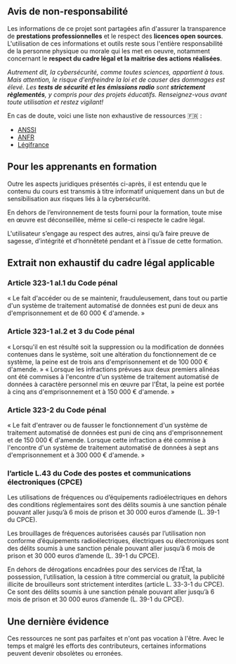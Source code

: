 ## Avis de non-responsabilité

Les informations de ce projet sont partagées afin d'assurer la transparence de **prestations professionnelles** et le respect des **licences open sources**. L'utilisation de ces informations et outils reste sous l'entière responsabilité de la personne physique ou morale qui les met en oeuvre, notamment concernant le **respect du cadre légal et la maitrise des actions réalisées**.

*Autrement dit, la cybersécurité, comme toutes sciences, appartient à tous. Mais attention, le risque d'enfreindre la loi et de causer des dommages est élevé. Les **tests de sécurité et les émissions radio** sont **strictement règlementés**, y compris pour des projets éducatifs. Renseignez-vous avant toute utilisation et restez vigilant!*

En cas de doute, voici une liste non exhaustive de ressources 🇫🇷 :

* [ANSSI](https://cyber.gouv.fr/)
* [ANFR](https://www.anfr.fr/accueil)
* [Légifrance](https://www.legifrance.gouv.fr/)

## Pour les apprenants en formation

Outre les aspects juridiques présentés ci-après, il est entendu que le contenu du cours est transmis à titre informatif uniquement dans un but de sensibilisation aux risques liés à la cybersécurité. 

En dehors de l’environnement de tests fourni pour la formation, toute mise en œuvre est déconseillée, même si celle-ci respecte le cadre légal. 

L'utilisateur s’engage au respect des autres, ainsi qu’à faire preuve de sagesse, d’intégrité et d’honnêteté pendant et à l’issue de cette formation.

## Extrait non exhaustif du cadre légal applicable

### Article 323-1 al.1 du Code pénal

« Le fait d'accéder ou de se maintenir, frauduleusement, dans tout ou partie d'un système de traitement automatisé de données est puni de deux ans d'emprisonnement et de 60 000 € d'amende. » 

### Article 323-1 al.2 et 3 du Code pénal

« Lorsqu'il en est résulté soit la suppression ou la modification de données contenues dans le système, soit une altération du fonctionnement de ce système, la peine est de trois ans d'emprisonnement et de 100 000 € d'amende. » 
« Lorsque les infractions prévues aux deux premiers alinéas ont été commises à l'encontre d'un système de traitement automatisé de données à caractère personnel mis en œuvre par l'État, la peine est portée à cinq ans d'emprisonnement et à 150 000 € d'amende. »

### Article 323-2 du Code pénal 

« Le fait d'entraver ou de fausser le fonctionnement d'un système de traitement automatisé de données est puni de cinq ans d'emprisonnement et de 150 000 € d'amende. Lorsque cette infraction a été commise à l'encontre d'un système de traitement automatisé de données à sept ans d'emprisonnement et à 300 000 € d'amende. »

### l’article L.43 du Code des postes et communications électroniques (CPCE)

Les utilisations de fréquences ou d’équipements radioélectriques en dehors des conditions réglementaires sont des délits soumis à une sanction pénale pouvant aller jusqu’à 6 mois de prison et 30 000 euros d’amende (L. 39-1 du CPCE).

Les brouillages de fréquences autorisées causés par l’utilisation non conforme d’équipements radioélectriques, électriques ou électroniques sont des délits soumis à une sanction pénale pouvant aller jusqu’à 6 mois de prison et 30 000 euros d’amende (L. 39-1 du CPCE).

En dehors de dérogations encadrées pour des services de l’État, la possession, l’utilisation, la cession à titre commercial ou gratuit, la publicité illicite de brouilleurs sont strictement interdites (article L. 33-3-1 du CPCE). Ce sont des délits soumis à une sanction pénale pouvant aller jusqu’à 6 mois de prison et 30 000 euros d’amende (L. 39-1 du CPCE).

## Une dernière évidence

Ces ressources ne sont pas parfaites et n'ont pas vocation à l'être. Avec le temps et malgré les efforts des contributeurs, certaines informations peuvent devenir obsolètes ou erronées.